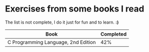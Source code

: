 # Exercises from some books I read
The list is not complete, I do it just for fun and to learn. **:)**

| Book | Completed |
| ------ | ------ |
| C Programming Language, 2nd Edition | 42% |
